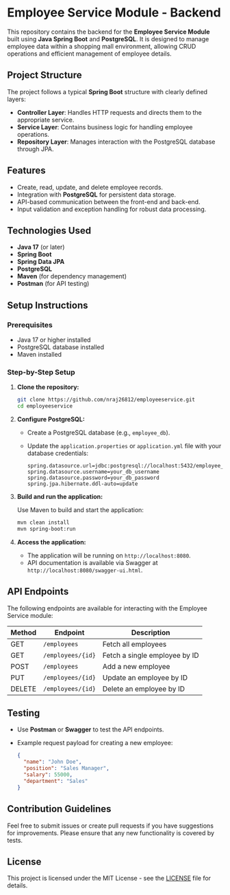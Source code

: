 
# Employee Service Module - Backend

This repository contains the backend for the **Employee Service Module** built using **Java Spring Boot** and **PostgreSQL**. It is designed to manage employee data within a shopping mall environment, allowing CRUD operations and efficient management of employee details.

## Project Structure

The project follows a typical **Spring Boot** structure with clearly defined layers:

- **Controller Layer**: Handles HTTP requests and directs them to the appropriate service.
- **Service Layer**: Contains business logic for handling employee operations.
- **Repository Layer**: Manages interaction with the PostgreSQL database through JPA.

## Features

- Create, read, update, and delete employee records.
- Integration with **PostgreSQL** for persistent data storage.
- API-based communication between the front-end and back-end.
- Input validation and exception handling for robust data processing.

## Technologies Used

- **Java 17** (or later)
- **Spring Boot**
- **Spring Data JPA**
- **PostgreSQL**
- **Maven** (for dependency management)
- **Postman** (for API testing)

## Setup Instructions

### Prerequisites

- Java 17 or higher installed
- PostgreSQL database installed
- Maven installed

### Step-by-Step Setup

1. **Clone the repository:**

   ```bash
   git clone https://github.com/nraj26812/employeeservice.git
   cd employeeservice
   ```

2. **Configure PostgreSQL:**

   - Create a PostgreSQL database (e.g., `employee_db`).
   - Update the `application.properties` or `application.yml` file with your database credentials:

     ```properties
     spring.datasource.url=jdbc:postgresql://localhost:5432/employee_db
     spring.datasource.username=your_db_username
     spring.datasource.password=your_db_password
     spring.jpa.hibernate.ddl-auto=update
     ```

3. **Build and run the application:**

   Use Maven to build and start the application:

   ```bash
   mvn clean install
   mvn spring-boot:run
   ```

4. **Access the application:**

   - The application will be running on `http://localhost:8080`.
   - API documentation is available via Swagger at `http://localhost:8080/swagger-ui.html`.

## API Endpoints

The following endpoints are available for interacting with the Employee Service module:

| Method | Endpoint             | Description                        |
|--------|----------------------|------------------------------------|
| GET    | `/employees`         | Fetch all employees                |
| GET    | `/employees/{id}`    | Fetch a single employee by ID      |
| POST   | `/employees`         | Add a new employee                 |
| PUT    | `/employees/{id}`    | Update an employee by ID           |
| DELETE | `/employees/{id}`    | Delete an employee by ID           |

## Testing

- Use **Postman** or **Swagger** to test the API endpoints.
- Example request payload for creating a new employee:

  ```json
  {
    "name": "John Doe",
    "position": "Sales Manager",
    "salary": 55000,
    "department": "Sales"
  }
  ```

## Contribution Guidelines

Feel free to submit issues or create pull requests if you have suggestions for improvements. Please ensure that any new functionality is covered by tests.

## License

This project is licensed under the MIT License - see the [LICENSE](LICENSE) file for details.
